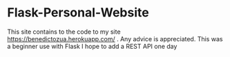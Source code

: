 ﻿# Flask-Personal-Website
This site contains to the code to my site https://benedictozua.herokuapp.com/ .
Any advice is appreciated. This was a beginner use with Flask
I hope to add a REST API one day
